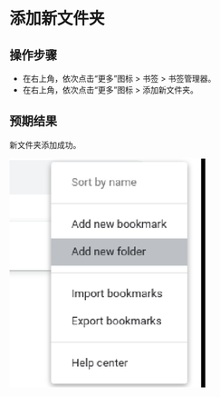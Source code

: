 # 添加新文件夹

## 操作步骤

- 在右上角，依次点击“更多”图标 > 书签 > 书签管理器。
- 在右上角，依次点击“更多”图标 > 添加新文件夹。

## 预期结果

新文件夹添加成功。

![添加新文件夹-1](./img/添加新文件夹-1.png)
